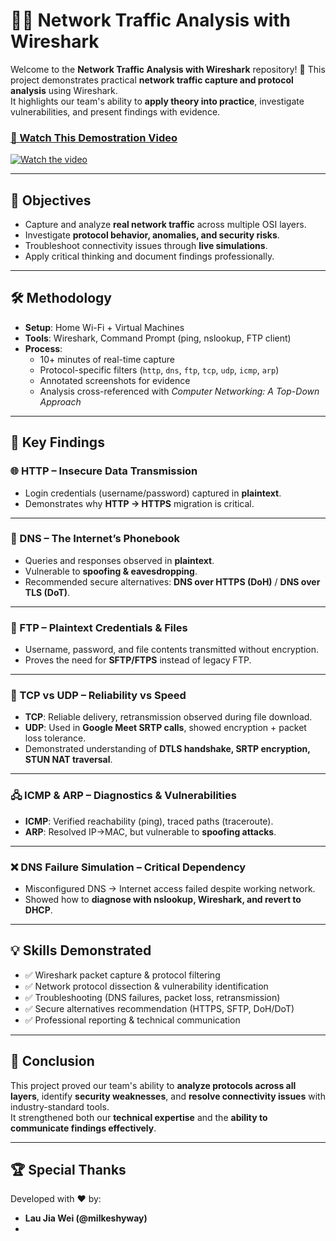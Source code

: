 # 🕵️‍♂️ Network Traffic Analysis with Wireshark

Welcome to the **Network Traffic Analysis with Wireshark** repository! 🎉 
This project demonstrates practical **network traffic capture and protocol analysis** using Wireshark.  
It highlights our team's ability to **apply theory into practice**, investigate vulnerabilities, and present findings with evidence.  

### [🎥 Watch This Demostration Video](https://youtu.be/-zOpCeAN_Eo)
[![Watch the video](https://img.youtube.com/vi/ii6_VkVIilk/maxresdefault.jpg)](https://youtu.be/-zOpCeAN_Eo)

---

## 🎯 Objectives
- Capture and analyze **real network traffic** across multiple OSI layers.  
- Investigate **protocol behavior, anomalies, and security risks**.  
- Troubleshoot connectivity issues through **live simulations**.  
- Apply critical thinking and document findings professionally.  

---

## 🛠️ Methodology
- **Setup**: Home Wi-Fi + Virtual Machines  
- **Tools**: Wireshark, Command Prompt (ping, nslookup, FTP client)  
- **Process**:
  - 10+ minutes of real-time capture  
  - Protocol-specific filters (`http`, `dns`, `ftp`, `tcp`, `udp`, `icmp`, `arp`)  
  - Annotated screenshots for evidence  
  - Analysis cross-referenced with *Computer Networking: A Top-Down Approach*  

---

## 🔑 Key Findings

### 🌐 HTTP – Insecure Data Transmission
- Login credentials (username/password) captured in **plaintext**.  
- Demonstrates why **HTTP → HTTPS** migration is critical.  
<!-- - 📸 *Use image from* **“3.1.2 Packet Analysis & Observations” (p.7–9)** -->

---

### 📡 DNS – The Internet’s Phonebook
- Queries and responses observed in **plaintext**.  
- Vulnerable to **spoofing & eavesdropping**.  
- Recommended secure alternatives: **DNS over HTTPS (DoH)** / **DNS over TLS (DoT)**.  
<!-- - 📸 *Use image from* **“3.2.2 Packet Analysis & Observations” (p.14–18)**  -->

---

### 📂 FTP – Plaintext Credentials & Files
- Username, password, and file contents transmitted without encryption.  
- Proves the need for **SFTP/FTPS** instead of legacy FTP.  
<!-- - 📸 *Use image from* **“3.3.2 Packet Analysis & Observations” (p.21–23)**  -->

---

### 🔄 TCP vs UDP – Reliability vs Speed
- **TCP**: Reliable delivery, retransmission observed during file download.  
- **UDP**: Used in **Google Meet SRTP calls**, showed encryption + packet loss tolerance.  
- Demonstrated understanding of **DTLS handshake, SRTP encryption, STUN NAT traversal**.  
<!-- - 📸 *Use images from*  
  - **“4.1.2 Packet Analysis & Observations” (p.27–29)** – TCP 3-way handshake & retransmission  
  - **“4.2.2 Packet Analysis & Observations” (p.34–39)** – UDP SRTP packets + encrypted payload   -->

---

### 🖧 ICMP & ARP – Diagnostics & Vulnerabilities
- **ICMP**: Verified reachability (ping), traced paths (traceroute).  
- **ARP**: Resolved IP→MAC, but vulnerable to **spoofing attacks**.  
<!-- - 📸 *Use images from*  
  - **“5.1.2 Packet Analysis & Observations” (p.51–53)** – ICMP Echo/Reply & Traceroute  
  - **“5.2.2 Packet Analysis & Observations” (p.56–57)** – ARP Request/Reply   -->

---

### ❌ DNS Failure Simulation – Critical Dependency
- Misconfigured DNS → Internet access failed despite working network.  
- Showed how to **diagnose with nslookup, Wireshark, and revert to DHCP**.  
<!-- - 📸 *Use image from* **“6.1.2 Packet Analysis & Observations” (p.62–63)** -->

---

## 💡 Skills Demonstrated
- ✅ Wireshark packet capture & protocol filtering  
- ✅ Network protocol dissection & vulnerability identification  
- ✅ Troubleshooting (DNS failures, packet loss, retransmission)  
- ✅ Secure alternatives recommendation (HTTPS, SFTP, DoH/DoT)  
- ✅ Professional reporting & technical communication  

---

## 📘 Conclusion
This project proved our team's ability to **analyze protocols across all layers**, identify **security weaknesses**, and **resolve connectivity issues** with industry-standard tools.  
It strengthened both our **technical expertise** and the **ability to communicate findings effectively**.  

---

## 🏆 Special Thanks
Developed with ❤️ by:
- **Lau Jia Wei (@milkeshyway)**
- 

